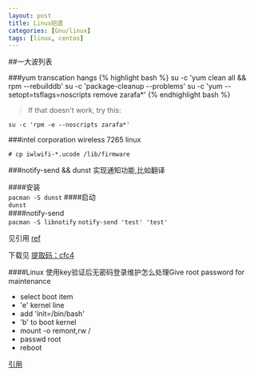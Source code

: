 ```yaml
---
layout: post
title: Linux拾遗
categories: [Gnu/linux]
tags: [linux, centos]
---
```


##一大波列表

###yum transcation hangs
{% highlight bash %}
su -c 'yum clean all && rpm --rebuilddb'
su -c 'package-cleanup --problems'
su -c 'yum --setopt=tsflags=noscripts remove zarafa*'
{% endhighlight bash %}
>If that doesn't work, try this:

`su -c 'rpm -e --noscripts zarafa*'`


###intel corporation wireless 7265 linux

`# cp iwlwifi-*.ucode /lib/firmware `



###notify-send && dunst 实现通知功能,比如翻译

####安装　  
`pacman -S dunst`
####启动   
`dunst `  
####notify-send   
`pacman -S libnotify`
`notify-send 'test' 'test'`


见引用
[ref](http://linuxwireless.org/en/users/Drivers/iwlwifi/)

下载见
[提取码：cfc4](http://yunpan.cn/cL9XkZ458pcXT)


####Linux 使用key验证后无密码登录维护怎么处理Give root password for maintenance

* select boot item
* 'e' kernel line
* add 'init=/bin/bash'
* 'b' to boot kernel
* mount -o remont,rw /
* passwd root
* reboot

[引用](https://www.md3v.com/linux-give-root-password-for-maintenance-lost-password)




